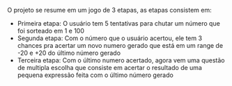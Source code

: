 O projeto se resume em um jogo de 3 etapas, as etapas consistem em:

- Primeira etapa: O usuário tem 5 tentativas para chutar um número que foi sorteado em 1 e 100
- Segunda etapa: Com o número que o usuário acertou, ele tem 3 chances pra acertar um novo numero gerado que está em um range de -20 e +20 do último número gerado
- Terceira etapa: Com o último numero acertado, agora vem uma questão de multipla escolha que consiste em acertar o resultado de uma pequena expressão feita com o último número gerado

